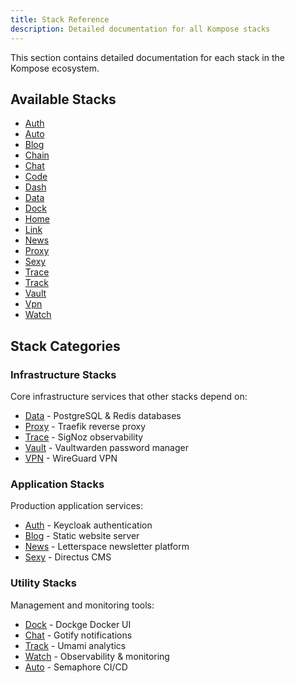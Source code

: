 ```yaml
---
title: Stack Reference
description: Detailed documentation for all Kompose stacks
---
```


This section contains detailed documentation for each stack in the Kompose ecosystem.

## Available Stacks

- [Auth](/stacks/auth)
- [Auto](/stacks/auto)
- [Blog](/stacks/blog)
- [Chain](/stacks/chain)
- [Chat](/stacks/chat)
- [Code](/stacks/code)
- [Dash](/stacks/dash)
- [Data](/stacks/data)
- [Dock](/stacks/dock)
- [Home](/stacks/home)
- [Link](/stacks/link)
- [News](/stacks/news)
- [Proxy](/stacks/proxy)
- [Sexy](/stacks/sexy)
- [Trace](/stacks/trace)
- [Track](/stacks/track)
- [Vault](/stacks/vault)
- [Vpn](/stacks/vpn)
- [Watch](/stacks/watch)

## Stack Categories

### Infrastructure Stacks
Core infrastructure services that other stacks depend on:
- [Data](/stacks/data) - PostgreSQL & Redis databases
- [Proxy](/stacks/proxy) - Traefik reverse proxy
- [Trace](/stacks/trace) - SigNoz observability
- [Vault](/stacks/vault) - Vaultwarden password manager
- [VPN](/stacks/vpn) - WireGuard VPN

### Application Stacks
Production application services:
- [Auth](/stacks/auth) - Keycloak authentication
- [Blog](/stacks/blog) - Static website server
- [News](/stacks/news) - Letterspace newsletter platform
- [Sexy](/stacks/sexy) - Directus CMS

### Utility Stacks
Management and monitoring tools:
- [Dock](/stacks/dock) - Dockge Docker UI
- [Chat](/stacks/chat) - Gotify notifications
- [Track](/stacks/track) - Umami analytics
- [Watch](/stacks/watch) - Observability & monitoring
- [Auto](/stacks/auto) - Semaphore CI/CD
